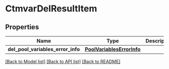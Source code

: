# CtmvarDelResultItem

## Properties
Name | Type | Description | Notes
------------ | ------------- | ------------- | -------------
**del_pool_variables_error_info** | [**PoolVariablesErrorInfo**](PoolVariablesErrorInfo.md) |  | [optional] 

[[Back to Model list]](../README.md#documentation-for-models) [[Back to API list]](../README.md#documentation-for-api-endpoints) [[Back to README]](../README.md)


